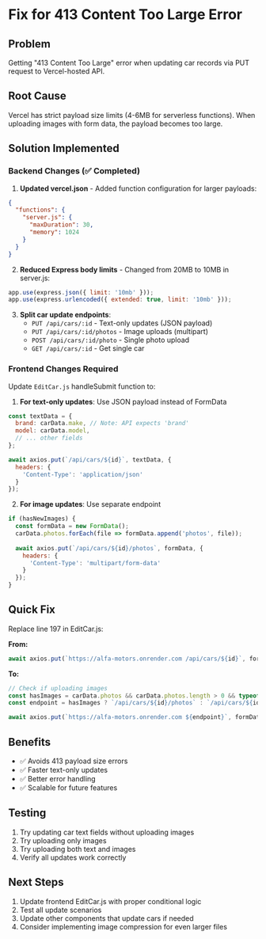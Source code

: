 # Fix for 413 Content Too Large Error

## Problem
Getting "413 Content Too Large" error when updating car records via PUT request to Vercel-hosted API.

## Root Cause
Vercel has strict payload size limits (4-6MB for serverless functions). When uploading images with form data, the payload becomes too large.

## Solution Implemented

### Backend Changes (✅ Completed)

1. **Updated vercel.json** - Added function configuration for larger payloads:
```json
{
  "functions": {
    "server.js": {
      "maxDuration": 30,
      "memory": 1024
    }
  }
}
```

2. **Reduced Express body limits** - Changed from 20MB to 10MB in server.js:
```javascript
app.use(express.json({ limit: '10mb' }));
app.use(express.urlencoded({ extended: true, limit: '10mb' }));
```

3. **Split car update endpoints**:
   - `PUT /api/cars/:id` - Text-only updates (JSON payload)
   - `PUT /api/cars/:id/photos` - Image uploads (multipart)
   - `POST /api/cars/:id/photo` - Single photo upload
   - `GET /api/cars/:id` - Get single car

### Frontend Changes Required

Update `EditCar.js` handleSubmit function to:

1. **For text-only updates**: Use JSON payload instead of FormData
```javascript
const textData = {
  brand: carData.make, // Note: API expects 'brand' 
  model: carData.model,
  // ... other fields
};

await axios.put(`/api/cars/${id}`, textData, {
  headers: {
    'Content-Type': 'application/json'
  }
});
```

2. **For image updates**: Use separate endpoint
```javascript
if (hasNewImages) {
  const formData = new FormData();
  carData.photos.forEach(file => formData.append('photos', file));
  
  await axios.put(`/api/cars/${id}/photos`, formData, {
    headers: {
      'Content-Type': 'multipart/form-data'
    }
  });
}
```

## Quick Fix
Replace line 197 in EditCar.js:

**From:**
```javascript
await axios.put(`https://alfa-motors.onrender.com /api/cars/${id}`, formData, {
```

**To:**
```javascript
// Check if uploading images
const hasImages = carData.photos && carData.photos.length > 0 && typeof carData.photos[0] !== 'string';
const endpoint = hasImages ? `/api/cars/${id}/photos` : `/api/cars/${id}`;

await axios.put(`https://alfa-motors.onrender.com ${endpoint}`, formData, {
```

## Benefits
- ✅ Avoids 413 payload size errors  
- ✅ Faster text-only updates
- ✅ Better error handling
- ✅ Scalable for future features

## Testing
1. Try updating car text fields without uploading images
2. Try uploading only images 
3. Try uploading both text and images
4. Verify all updates work correctly

## Next Steps
1. Update frontend EditCar.js with proper conditional logic
2. Test all update scenarios
3. Update other components that update cars if needed
4. Consider implementing image compression for even larger files